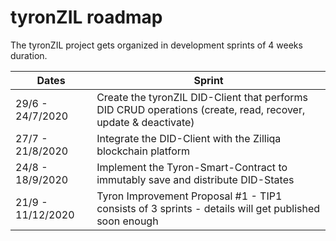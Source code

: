 # tyronZIL roadmap

The tyronZIL project gets organized in development sprints of 4 weeks duration.

Dates | Sprint
---|---
29/6 - 24/7/2020 | Create the tyronZIL DID-Client that performs DID CRUD operations (create, read, recover, update & deactivate)
27/7 - 21/8/2020 | Integrate the DID-Client with the Zilliqa blockchain platform
24/8 - 18/9/2020 | Implement the Tyron-Smart-Contract to immutably save and distribute DID-States
21/9 - 11/12/2020 | Tyron Improvement Proposal #1 - TIP1 consists of 3 sprints - details will get published soon enough

